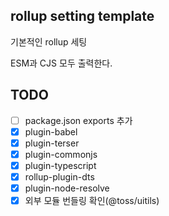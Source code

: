## rollup setting template

기본적인 rollup 세팅

ESM과 CJS 모두 출력한다.

## TODO

- [ ] package.json exports 추가
- [x] plugin-babel
- [x] plugin-terser
- [x] plugin-commonjs
- [x] plugin-typescript
- [x] rollup-plugin-dts
- [x] plugin-node-resolve
- [x] 외부 모듈 번들링 확인(@toss/uitils)
